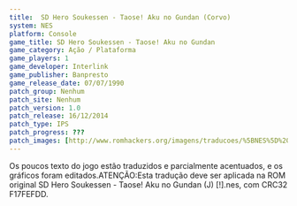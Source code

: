 ```yaml
---
title:  SD Hero Soukessen - Taose! Aku no Gundan (Corvo)
system: NES
platform: Console
game_title: SD Hero Soukessen - Taose! Aku no Gundan
game_category: Ação / Plataforma
game_players: 1
game_developer: Interlink
game_publisher: Banpresto
game_release_date: 07/07/1990
patch_group: Nenhum
patch_site: Nenhum
patch_version: 1.0
patch_release: 16/12/2014
patch_type: IPS
patch_progress: ???
patch_images: [http://www.romhackers.org/imagens/traducoes/%5BNES%5D%20SD%20Hero%20Soukessen%20-%20Taose!%20Aku%20no%20Gundan%20-%20Corvo%20-%201.png,http://www.romhackers.org/imagens/traducoes/%5BNES%5D%20SD%20Hero%20Soukessen%20-%20Taose!%20Aku%20no%20Gundan%20-%20Corvo%20-%202.png,http://www.romhackers.org/imagens/traducoes/%5BNES%5D%20SD%20Hero%20Soukessen%20-%20Taose!%20Aku%20no%20Gundan%20-%20Corvo%20-%203.png]
---
```

Os poucos texto do jogo estão traduzidos e parcialmente acentuados, e os gráficos foram editados.ATENÇÃO:Esta tradução deve ser aplicada na ROM original SD Hero Soukessen - Taose! Aku no Gundan (J) [!].nes, com CRC32 F17FEFDD.